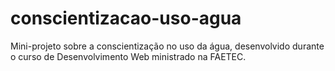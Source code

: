 # conscientizacao-uso-agua
Mini-projeto sobre a conscientização no uso da água, desenvolvido durante o curso de Desenvolvimento Web ministrado na FAETEC.
